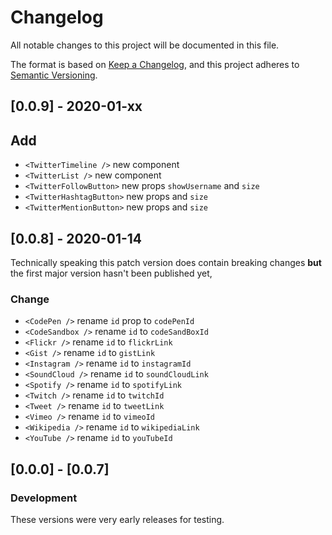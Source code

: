 # Changelog

All notable changes to this project will be documented in this file.

The format is based on [Keep a Changelog](https://keepachangelog.com/en/1.0.0/),
and this project adheres to [Semantic Versioning](https://semver.org/spec/v2.0.0.html).

## [0.0.9] - 2020-01-xx

## Add

- `<TwitterTimeline />` new component
- `<TwitterList />` new component
- `<TwitterFollowButton>` new props `showUsername` and `size`
- `<TwitterHashtagButton>` new props and `size`
- `<TwitterMentionButton>` new props and `size`

## [0.0.8] - 2020-01-14

Technically speaking this patch version does contain breaking changes **but** the first major version hasn't been published yet,

### Change

- `<CodePen />` rename `id` prop to `codePenId`
- `<CodeSandbox />` rename `id` to `codeSandBoxId`
- `<Flickr />` rename `id` to `flickrLink`
- `<Gist />` rename `id` to `gistLink`
- `<Instagram />` rename `id` to `instagramId`
- `<SoundCloud />` rename `id` to `soundCloudLink`
- `<Spotify />` rename `id` to `spotifyLink`
- `<Twitch />` rename `id` to `twitchId`
- `<Tweet />` rename `id` to `tweetLink`
- `<Vimeo />` rename `id` to `vimeoId`
- `<Wikipedia />` rename `id` to `wikipediaLink`
- `<YouTube />` rename `id` to `youTubeId`

## [0.0.0] - [0.0.7]

### Development

These versions were very early releases for testing.
